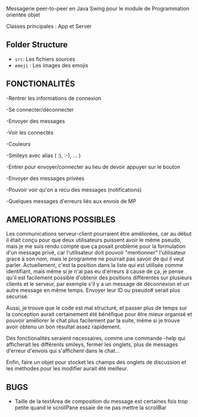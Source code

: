 Messagerie peer-to-peer en Java Swing pour le module de Programmation orientée objet

Classes principales : App et Server

## Folder Structure
- `src`: Les fichiers sources
- `emoji` : Les images des emojis

## FONCTIONALITÉS
-Rentrer les informations de connexion

-Se connecter/déconnecter

-Envoyer des messages

-Voir les connectés

-Couleurs

-Smileys avec alias ( :), :-), ... )

-Entrer pour envoyer/connecter au lieu de devoir appuyer sur le bouton

-Envoyer des messages privées

-Pouvoir voir qu'on a recu des messages (notifications)

-Quelques messages d'erreurs liés aux envois de MP

## AMELIORATIONS POSSIBLES
Les communications serveur-client pourraient être améliorées, car au début il était conçu pour que deux utilisateurs puissent avoir le même pseudo, mais je me suis rendu compte que ça posait problème pour la formulation d'un message privé, car l'utilisateur doit pouvoir "mentionner" l'utilisateur grace à son nom, mais le programme ne pourrait pas savoir de qui il veut parler.
Actuellement, c'est la position dans la liste qui est utilisée comme identifiant, mais même si je n'ai pas eu d'erreurs à cause de ça, je pense qu'il est facilement possible d'obtenir des positions différentes sur plusieurs clients et le serveur, par exemple s'il y a un message de déconnexion et un autre message en même temps. Envoyer leur ID ou pseudo# serait plus sécurisé.

Aussi, je trouve que le code est mal structuré, et passer plus de temps sur la conception aurait certainement été bénéfique pour être mieux organisé et pouvoir améliorer le chat plus facilement par la suite, même si je trouve avoir obtenu un bon résultat assez rapidement.

Des fonctionalités seraient necessaires, comme une commande -help qui afficherait les différents smileys, fermer les onglets, plus de messages d'erreur d'envois qui s'affichent dans le chat...

Enfin, faire un objet pour stocket les champs des onglets de discussion et les méthodes pour les modifier aurait été meilleur.

## BUGS
- Taille de la textArea de composition du message est certaines fois trop petite quand le scrollPane essaie de ne pas mettre la scrollBar
